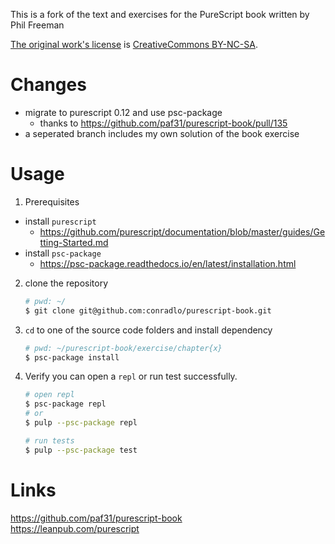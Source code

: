 
This is a fork of the text and exercises for the PureScript book written by Phil Freeman

[The original work's license](https://github.com/paf31/purescript-book/blob/master/text/LICENSE) is [CreativeCommons BY-NC-SA](https://creativecommons.org/licenses/by-nc-sa/3.0/deed.en_US).

# Changes
- migrate to purescript 0.12 and use psc-package
  - thanks to https://github.com/paf31/purescript-book/pull/135
- a seperated branch includes my own solution of the book exercise


# Usage

1. Prerequisites
  - install `purescript`
    - https://github.com/purescript/documentation/blob/master/guides/Getting-Started.md
  - install `psc-package` 
    - https://psc-package.readthedocs.io/en/latest/installation.html

2. clone the repository
   ```sh
   # pwd: ~/
   $ git clone git@github.com:conradlo/purescript-book.git
   ```
3. `cd` to one of the source code folders and install dependency
   ```sh
   # pwd: ~/purescript-book/exercise/chapter{x}
   $ psc-package install
   ```
4. Verify you can open a `repl` or run test successfully.
   
   ```sh
   # open repl
   $ psc-package repl
   # or
   $ pulp --psc-package repl

   # run tests
   $ pulp --psc-package test
   ```

# Links
https://github.com/paf31/purescript-book  
https://leanpub.com/purescript

